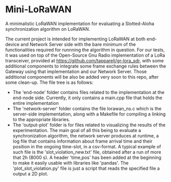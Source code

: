 # Mini-LoRaWAN
A minimalistic LoRaWAN implementation for evaluating a Slotted-Aloha synchronization algorithm on LoRaWAN.

The current project is intended for implementing LoRaWAN at both end-device and Network Server side with the bare minimum of the functionalities required for runnning the algorithm in question.
For our tests, it was used on top of the Open-Source Gnu Radio implementation of a LoRa transceiver, provided at https://github.com/tapparelj/gr-lora_sdr, with some additional components to integrate some
 frame exchange rules between the Gateway using that implementation and our Network Server. Those additional components will be also be added very soon to this repo, after some clean-up. 
The file tree is as follows:
- The 'end-node' folder contains files related to the implementation at the end-node side. Currently, it only contains a main.cpp file that holds the entire implementation
- The 'network-server' folder contains the file lorawan_ns.c which is the server-side implementation, along with a Makefile for compiling a linking to the appropriate libraries.
- The 'output-plot' folder is for files related to visualizing the results of the experimentation. The main goal of all this being to evaluate a synchronization algorithm, the network server produces at runtime, a log file that contains information about frame arrival time and their position in the ongoing time-slot, in a csv-format. A typical example of such file is the 'slot_violation_new.txt' file, obtained after a run of more that 2h (8000 s). A header 'time,pos' has been added at the beginning to make it easily usable with libraries like 'pandas'. The 'plot_slot_violation.py' file is just a script that reads the specified file a output a 2D plot.

   
 

